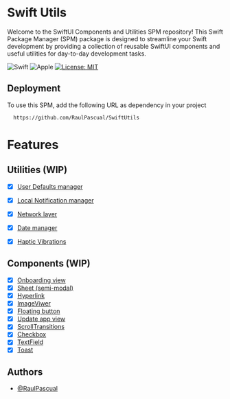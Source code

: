 # Swift Utils

Welcome to the SwiftUI Components and Utilities SPM repository! This Swift Package Manager (SPM) package is designed to streamline your Swift development by providing a collection of reusable SwiftUI components and useful utilities for day-to-day development tasks.

![Swift](https://img.shields.io/badge/swift-F54A2A?style=for-the-badge&logo=swift&logoColor=white) ![Apple](https://img.shields.io/badge/Apple-%23000000.svg?style=for-the-badge&logo=apple&logoColor=white)
[![License: MIT](https://img.shields.io/badge/License-MIT-yellow.svg)](https://opensource.org/licenses/MIT)

## Deployment

To use this SPM, add the following URL as dependency in your project

```
  https://github.com/RaulPascual/SwiftUtils
```
# Features

## Utilities (WIP)
- [x]  [User Defaults manager](https://github.com/RaulPascual/SwiftUtils/blob/main/Sources/SwiftUtils/UserDefaultsManager.swift)
- [x]  [Local Notification manager](https://github.com/RaulPascual/SwiftUtils/blob/main/Sources/SwiftUtils/NotificationManager.swift) 
- [x]  [Network layer](https://github.com/RaulPascual/SwiftUtils/tree/main/Sources/SwiftUtils/Network)
- [x]  [Date manager](https://github.com/RaulPascual/SwiftUtils/blob/main/Sources/SwiftUtils/DateFormatManager.swift)
- [x]  [Haptic Vibrations](https://github.com/RaulPascual/SwiftUtils/blob/main/Sources/SwiftUtils/HapticVibration.swift)


## Components (WIP)
- [x]  [Onboarding view](https://github.com/RaulPascual/SwiftUtils/tree/main/Sources/UIComponents/Onboarding)
- [x]  [Sheet (semi-modal)](https://github.com/RaulPascual/SwiftUtils/tree/main/Sources/UIComponents/CustomSheet)
- [x]  [Hyperlink](https://github.com/RaulPascual/SwiftUtils/tree/main/Sources/UIComponents/Hyperlink)
- [x]  [ImageViwer](https://github.com/RaulPascual/SwiftUtils/tree/main/Sources/UIComponents/ImageViwer)
- [x]  [Floating button](https://github.com/RaulPascual/SwiftUtils/tree/main/Sources/UIComponents/FloatingButton)
- [x]  [Update app view](https://github.com/RaulPascual/SwiftUtils/tree/main/Sources/UIComponents/UpdateAppView)
- [x]  [ScrollTransitions](https://github.com/RaulPascual/SwiftUtils/tree/main/Sources/UIComponents/ScrollTransitions)
- [x]  [Checkbox](https://github.com/RaulPascual/SwiftUtils/tree/main/Sources/UIComponents/Checkbox)
- [x]  [TextField](https://github.com/RaulPascual/SwiftUtils/tree/main/Sources/UIComponents/TextField)
- [x]  [Toast](https://github.com/RaulPascual/SwiftUtils/tree/main/Sources/UIComponents/Toast)

## Authors

- [@RaulPascual](https://www.github.com/RaulPascual)
